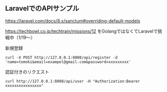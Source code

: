 ## LaravelでのAPIサンプル

https://laravel.com/docs/8.x/sanctum#overriding-default-models

https://techbowl.co.jp/techtrain/missions/12
をGolangではなくてLaravelで挑戦中（1/19〜）

新規登録

```
curl -X POST http://127.0.0.1:8000/api/register -d 'name=tomoki&email=exampel@gmail.com&password=xxxxxxxxx'
```

認証付きのリクエスト

```
curl http://127.0.0.1:8000/api/user -H "Authorization:Bearer xxxxxxxxxxxxxxxx"
```

